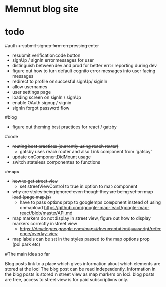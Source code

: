 # Memnut blog site

# todo

#auth
~~+ submit signup form on pressing enter~~
+ resubmit verification code button
+ signUp / signIn error messages for user
+ distinguish between dev and prod for better error reporting during dev
+ figure out how to turn default cognito error messages into user facing messages
+ redirect to profile on succesful signUp/ siginIn
+ allow usernames
+ user settings page
+ loading screen on signIn / signUp
+ enable OAuth signup / signin
+ signIn forgot password flow

#blog
+ figure out theming best practices for react / gatsby

#code
+ ~~routing best practices (currently using reach router)~~
    + gatsby uses reach router and also Link component from 'gatsby'
+ update onComponentDidMount usage
+ switch stateless componentes to functions

#maps
+ ~~how to get street view~~
    + set streetViewControl to true in option to map component
+ ~~why are styles being ignored even though they are being set on map load (page map.js)~~
    + have to pass options prop to googlemps component instead of using onmapload https://github.com/google-map-react/google-map-react/blob/master/API.md
+ map markers do not display in street view, figure out how to display markers correctly in street view
    + https://developers.google.com/maps/documentation/javascript/reference/overlay-view
+ map labels can be set in the styles passed to the map options prop (poi.park etc)


#The main idea so far

Blog posts link to a place which gives information about which elements are stored at the loci
The blog post can be read independently. Information in the blog posts is stored in street view as map markers on loci.
blog posts are free, access to street view is for paid subscriptions only.